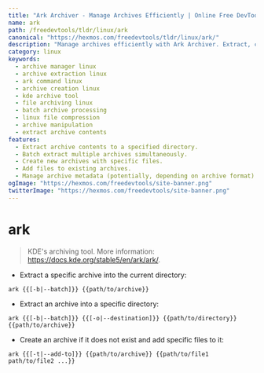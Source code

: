```yaml
---
title: "Ark Archiver - Manage Archives Efficiently | Online Free DevTools by Hexmos"
name: ark
path: /freedevtools/tldr/linux/ark
canonical: "https://hexmos.com/freedevtools/tldr/linux/ark/"
description: "Manage archives efficiently with Ark Archiver. Extract, create, and add files to archives using simple commands. Free online tool, no registration required."
category: linux
keywords:
  - archive manager linux
  - archive extraction linux
  - ark command linux
  - archive creation linux
  - kde archive tool
  - file archiving linux
  - batch archive processing
  - linux file compression
  - archive manipulation
  - extract archive contents
features:
  - Extract archive contents to a specified directory.
  - Batch extract multiple archives simultaneously.
  - Create new archives with specific files.
  - Add files to existing archives.
  - Manage archive metadata (potentially, depending on archive format).
ogImage: "https://hexmos.com/freedevtools/site-banner.png"
twitterImage: "https://hexmos.com/freedevtools/site-banner.png"
---
```


# ark

> KDE's archiving tool.
> More information: <https://docs.kde.org/stable5/en/ark/ark/>.

- Extract a specific archive into the current directory:

`ark {{[-b|--batch]}} {{path/to/archive}}`

- Extract an archive into a specific directory:

`ark {{[-b|--batch]}} {{[-o|--destination]}} {{path/to/directory}} {{path/to/archive}}`

- Create an archive if it does not exist and add specific files to it:

`ark {{[-t|--add-to]}} {{path/to/archive}} {{path/to/file1 path/to/file2 ...}}`

